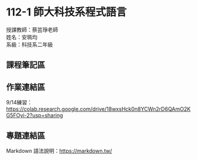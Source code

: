 # 112-1 師大科技系程式語言

授課教師：蔡芸琤老師  
姓名：安珮均  
系級：科技系二年級  

## 課程筆記區

## 作業連結區
9/14練習：https://colab.research.google.com/drive/18wxsHck0n8YCWn2rD6QAmO2KG5FOyi-2?usp=sharing

## 專題連結區
Markdown 語法說明：https://markdown.tw/  

